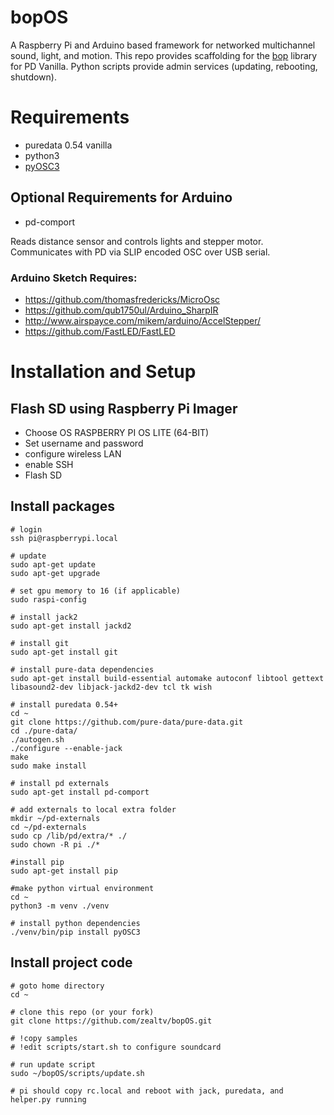 # bopOS

A Raspberry Pi and Arduino based framework for networked multichannel sound, light, and motion.   This repo provides scaffolding for the [bop](https://github.com/zealtv/bop) library for PD Vanilla. Python scripts provide admin services (updating, rebooting, shutdown). 

# Requirements 

- puredata 0.54 vanilla 
- python3
- [pyOSC3](https://pypi.org/project/pyOSC3/)

## Optional Requirements for Arduino
- pd-comport 

Reads distance sensor and controls lights and stepper motor.  Communicates with PD via SLIP encoded OSC over USB serial.

### Arduino Sketch Requires:
- https://github.com/thomasfredericks/MicroOsc
- https://github.com/qub1750ul/Arduino_SharpIR
- http://www.airspayce.com/mikem/arduino/AccelStepper/
- https://github.com/FastLED/FastLED


# Installation and Setup

## Flash SD using Raspberry Pi Imager
- Choose OS RASPBERRY PI OS LITE (64-BIT)
- Set username and password
- configure wireless LAN
- enable SSH
- Flash SD

## Install packages
```
# login
ssh pi@raspberrypi.local

# update
sudo apt-get update
sudo apt-get upgrade

# set gpu memory to 16 (if applicable)
sudo raspi-config

# install jack2
sudo apt-get install jackd2

# install git
sudo apt-get install git

# install pure-data dependencies
sudo apt-get install build-essential automake autoconf libtool gettext libasound2-dev libjack-jackd2-dev tcl tk wish

# install puredata 0.54+
cd ~
git clone https://github.com/pure-data/pure-data.git
cd ./pure-data/
./autogen.sh
./configure --enable-jack
make
sudo make install

# install pd externals
sudo apt-get install pd-comport

# add externals to local extra folder
mkdir ~/pd-externals
cd ~/pd-externals 
sudo cp /lib/pd/extra/* ./
sudo chown -R pi ./*

#install pip
sudo apt-get install pip

#make python virtual environment
cd ~
python3 -m venv ./venv

# install python dependencies
./venv/bin/pip install pyOSC3

```

## Install project code
```
# goto home directory
cd ~

# clone this repo (or your fork)
git clone https://github.com/zealtv/bopOS.git

# !copy samples
# !edit scripts/start.sh to configure soundcard

# run update script 
sudo ~/bopOS/scripts/update.sh

# pi should copy rc.local and reboot with jack, puredata, and helper.py running

```

